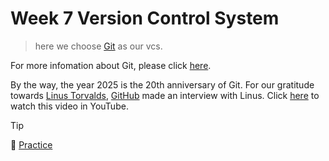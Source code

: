 # Week 7 Version Control System

> here we choose [Git](https://git-scm.com/) as our vcs.

For more infomation about Git, please click [here](https://www.google.com/search?q=git&oq=git&gs_lcrp=EgZjaHJvbWUqBggAEEUYOzIGCAAQRRg7MgYIARBFGEEyBggCEEUYPDIGCAMQRRg8MgYIBBBFGDsyBggFEEUYOzIGCAYQRRhBMgYIBxBFGDzSAQg4NzVqMWoxNagCDLACAfEFppaNwi-fQHE&sourceid=chrome&ie=UTF-8).

By the way, the year 2025 is the 20th anniversary of Git. For our gratitude towards [Linus Torvalds](https://en.wikipedia.org/wiki/Linus_Torvalds "The Wikipedia of Linus Torvalds"), [GitHub](https://github.com/) made an interview with Linus. Click [here](https://www.youtube.com/watch?v=sCr_gb8rdEI&t=322s "Two decades of Git: A conversation with creator Linus Torvalds") to watch this video in YouTube. 

> [!TIP]
> 🔗 [Practice](week-7-practices.md)

